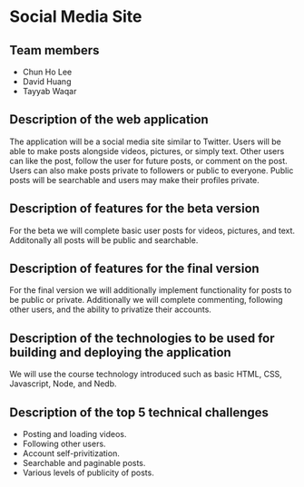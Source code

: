 # Social Media Site
## Team members
* Chun Ho Lee
* David Huang
* Tayyab Waqar
## Description of the web application
The application will be a social media site similar to Twitter. Users will be able to make posts alongside videos, pictures, or simply text. Other users can like the post,
follow the user for future posts, or comment on the post. Users can also make posts private to followers or public to everyone. Public posts will be searchable and users may
make their profiles private.
## Description of features for the beta version
For the beta we will complete basic user posts for videos, pictures, and text. Additonally all posts will be public and searchable.
## Description of features for the final version
For the final version we will additionally implement functionality for posts to be public or private. Additionally we will complete commenting, following other users, and
the ability to privatize their accounts.
## Description of the technologies to be used for building and deploying the application
We will use the course technology introduced such as basic HTML, CSS, Javascript, Node, and Nedb.
## Description of the top 5 technical challenges
* Posting and loading videos.
* Following other users.
* Account self-privitization.
* Searchable and paginable posts.
* Various levels of publicity of posts.
